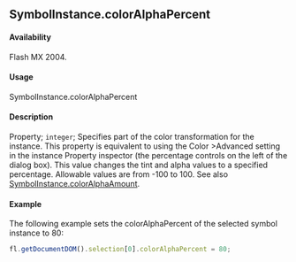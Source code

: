 ## SymbolInstance.colorAlphaPercent

#### Availability

Flash MX 2004.

#### Usage

SymbolInstance.colorAlphaPercent

#### Description

Property; `integer`; Specifies part of the color transformation for the instance. This property is equivalent to using the Color >Advanced setting in the instance Property inspector (the percentage controls on the left of the dialog box). This value changes the tint and alpha values to a specified percentage. Allowable values are from -100 to 100. See also [SymbolInstance.colorAlphaAmount](../SymbolInstance_object/SymbolInstance8.md).

#### Example

The following example sets the colorAlphaPercent of the selected symbol instance to 80:

```javascript
fl.getDocumentDOM().selection[0].colorAlphaPercent = 80;
```
